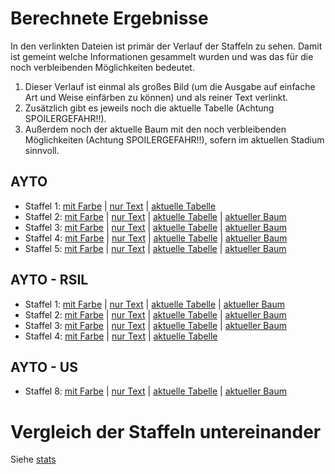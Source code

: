 # Berechnete Ergebnisse

In den verlinkten Dateien ist primär der Verlauf der Staffeln zu sehen. Damit
ist gemeint welche Informationen gesammelt wurden und was das für die noch
verbleibenden Möglichkeiten bedeutet.

1. Dieser Verlauf ist einmal als großes Bild (um die Ausgabe auf einfache Art und
Weise einfärben zu können) und als reiner Text verlinkt.
3. Zusätzlich gibt es jeweils noch die aktuelle Tabelle (Achtung SPOILERGEFAHR!!).
4. Außerdem noch der aktuelle Baum mit den noch verbleibenden Möglichkeiten (Achtung
SPOILERGEFAHR!!), sofern im aktuellen Stadium sinnvoll.

## AYTO
- Staffel 1: [mit Farbe](s01/s01.col.png) | [nur Text](s01/s01.out) | [aktuelle Tabelle](s01/s01_tab.png)
- Staffel 2: [mit Farbe](s02/s02.col.png) | [nur Text](s02/s02.out) | [aktuelle Tabelle](s02/s02_tab.png) | [aktueller Baum](s02/s02.pdf)
- Staffel 3: [mit Farbe](s03/s03.col.png) | [nur Text](s03/s03.out) | [aktuelle Tabelle](s03/s03_tab.png) | [aktueller Baum](s03/s03.pdf)
- Staffel 4: [mit Farbe](s04/s04.col.png) | [nur Text](s04/s04.out) | [aktuelle Tabelle](s04/s04_tab.png) | [aktueller Baum](s04/s04.pdf)
- Staffel 5: [mit Farbe](s05/s05.col.png) | [nur Text](s05/s05.out) | [aktuelle Tabelle](s05/s05_tab.png) | [aktueller Baum](s05/s05.pdf)

## AYTO - RSIL
- Staffel 1: [mit Farbe](s01r/s01r.col.png) | [nur Text](s01r/s01r.out) | [aktuelle Tabelle](s01r/s01r_tab.png) | [aktueller Baum](s01r/s01r.pdf)
- Staffel 2: [mit Farbe](s02r/s02r.col.png) | [nur Text](s02r/s02r.out) | [aktuelle Tabelle](s02r/s02r_tab.png) | [aktueller Baum](s02r/s02r.pdf)
- Staffel 3: [mit Farbe](s03r/s03r.col.png) | [nur Text](s03r/s03r.out) | [aktuelle Tabelle](s03r/s03r_tab.png) | [aktueller Baum](s03r/s03r.pdf)
- Staffel 4: [mit Farbe](s04r/s04r.col.png) | [nur Text](s04r/s04r.out) | [aktuelle Tabelle](s04r/s04r_tab.png)

## AYTO - US
- Staffel 8: [mit Farbe](us08/us08.col.png) | [nur Text](us08/us08.out) | [aktuelle Tabelle](us08/us08_tab.png) | [aktueller Baum](us08/us08.pdf)

# Vergleich der Staffeln untereinander

Siehe [stats](stats.html)
